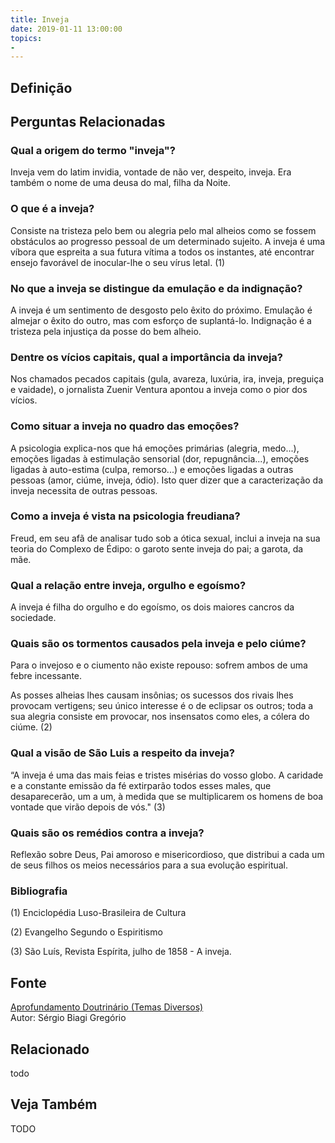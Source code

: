 ```yaml
---
title: Inveja
date: 2019-01-11 13:00:00
topics: 
- 
---
```


## Definição


## Perguntas Relacionadas

### Qual a origem do termo "inveja"?
Inveja vem do latim invidia, vontade de não ver, despeito, inveja. Era
também o nome de uma deusa do mal, filha da Noite.

### O que é a inveja?
Consiste na tristeza pelo bem ou alegria pelo mal alheios como se fossem
obstáculos ao progresso pessoal de um determinado sujeito. A inveja é
uma víbora que espreita a sua futura vítima a todos os instantes, até
encontrar ensejo favorável de inocular-lhe o seu vírus letal. (1)

### No que a inveja se distingue da emulação e da indignação?
A inveja é um sentimento de desgosto pelo êxito do próximo. Emulação é
almejar o êxito do outro, mas com esforço de suplantá-lo. Indignação é a
tristeza pela injustiça da posse do bem alheio.

### Dentre os vícios capitais, qual a importância da inveja?
Nos chamados pecados capitais (gula, avareza, luxúria, ira, inveja,
preguiça e vaidade), o jornalista Zuenir Ventura apontou a inveja como o
pior dos vícios.

### Como situar a inveja no quadro das emoções?
A psicologia explica-nos que há emoções primárias (alegria, medo...),
emoções ligadas à estimulação sensorial (dor, repugnância...), emoções
ligadas à auto-estima (culpa, remorso...) e emoções ligadas a outras
pessoas (amor, ciúme, inveja, ódio). Isto quer dizer que a
caracterização da inveja necessita de outras pessoas.

### Como a inveja é vista na psicologia freudiana?
Freud, em seu afã de analisar tudo sob a ótica sexual, inclui a inveja
na sua teoria do Complexo de Édipo: o garoto sente inveja do pai; a
garota, da mãe.

### Qual a relação entre inveja, orgulho e egoísmo?
A inveja é filha do orgulho e do egoísmo, os dois maiores cancros da
sociedade.

### Quais são os tormentos causados pela inveja e pelo ciúme?
Para o invejoso e o ciumento não existe repouso: sofrem ambos de uma
febre incessante.

As posses alheias lhes causam insônias; os sucessos dos rivais lhes
provocam vertigens; seu único interesse é o de eclipsar os outros; toda
a sua alegria consiste em provocar, nos insensatos como eles, a cólera
do ciúme. (2)

### Qual a visão de São Luis a respeito da inveja?
“A inveja é uma das mais feias e tristes misérias do vosso globo. A
caridade e a constante emissão da fé extirparão todos esses males, que
desaparecerão, um a um, à medida que se multiplicarem os homens de boa
vontade que virão depois de vós." (3)

### Quais são os remédios contra a inveja?
Reflexão sobre Deus, Pai amoroso e misericordioso, que distribui a cada
um de seus filhos os meios necessários para a sua evolução espiritual.


### Bibliografia
(1) Enciclopédia Luso-Brasileira de Cultura

(2) Evangelho Segundo o Espiritismo

(3) São Luís, Revista Espírita, julho de 1858 - A inveja.

## Fonte
[Aprofundamento Doutrinário (Temas Diversos)](https://sites.google.com/view/aprofundamentodoutrinario/inveja)  
Autor: Sérgio Biagi Gregório



## Relacionado
todo

## Veja Também
TODO


